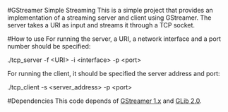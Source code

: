 #GStreamer Simple Streaming
This is a simple project that provides an implementation of a streaming server and client using GStreamer. The server takes a URI as input and streams it through a TCP socket.

#How to use
For running the server, a URI, a network interface and a port number should be specified:

./tcp_server -f \<URI\> -i \<interface\> -p \<port\>

For running the client, it should be specified the server address and port:

./tcp_client -s \<server_address\> -p \<port\>

#Dependencies
This code depends of [GStreamer 1.x](http://gstreamer.freedesktop.org/ "GStreamer") and [GLib 2.0](https://developer.gnome.org/glib/).
